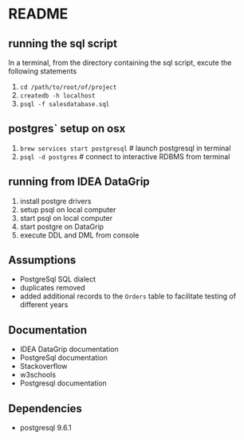 # README #

## running the sql script
In a terminal, from the directory containing the sql script, excute the following statements

1. `cd /path/to/root/of/project`
2. `createdb -h localhost`
3. `psql -f salesdatabase.sql`

## postgres` setup on osx
1. `brew services start postgresql` # launch postgresql in terminal 
2. `psql -d postgres` # connect to interactive RDBMS from terminal

## running from IDEA DataGrip
1. install postgre drivers
2. setup psql on local computer
3. start psql on local computer
4. start postgre on DataGrip
4. execute DDL and DML from console

## Assumptions
- PostgreSql SQL dialect
- duplicates removed
- added additional records to the `Orders` table to facilitate testing of different years

## Documentation
- IDEA DataGrip documentation
- PostgreSql documentation
- Stackoverflow
- w3schools
- Postgresql documentation

## Dependencies
- postgresql 9.6.1
